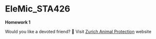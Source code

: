 # EleMic_STA426
**Homework 1**


Would you like a devoted friend? :dog: Visit [Zurich Animal Protection](https://www.zuerchertierschutz.ch/en/animal-shelter.htmlg) website

